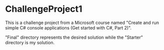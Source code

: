 # ChallengeProject1

This is a challenge project from a Microsoft course named "Create and run simple C# console applications (Get started with C#, Part 2)".

"Final" directory represents the desired solution while the "Starter" directory is my solution.
